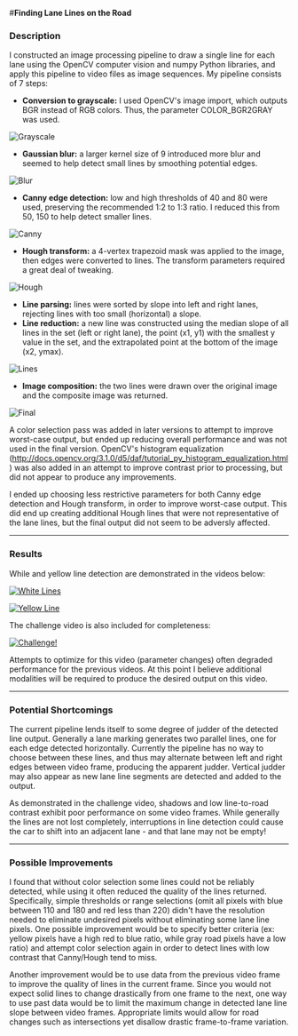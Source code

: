 #**Finding Lane Lines on the Road** 


### Description

I constructed an image processing pipeline to draw a single line for each lane using the OpenCV computer vision and numpy Python libraries, and apply this pipeline to video files as image sequences.  My pipeline consists of 7 steps:
* **Conversion to grayscale:** I used OpenCV's image import, which outputs BGR instead of RGB colors.  Thus, the parameter COLOR_BGR2GRAY was used.

![Grayscale](./writeup/grayscale.jpg)

* **Gaussian blur:** a larger kernel size of 9 introduced more blur and seemed to help detect small lines by smoothing potential edges.

![Blur](./writeup/blur.jpg)

* **Canny edge detection:** low and high thresholds of 40 and 80 were used, preserving the recommended 1:2 to 1:3 ratio.  I reduced this from 50, 150 to help detect smaller lines.

![Canny](./writeup/canny.jpg)

* **Hough transform:** a 4-vertex trapezoid mask was applied to the image, then edges were converted to lines.  The transform parameters required a great deal of tweaking.

![Hough](./writeup/hough.jpg)

* **Line parsing:** lines were sorted by slope into left and right lanes, rejecting lines with too small (horizontal) a slope.
* **Line reduction:** a new line was constructed using the median slope of all lines in the set (left or right lane), the point (x1, y1) with the smallest y value in the set, and the extrapolated point at the bottom of the image (x2, ymax).

![Lines](./writeup/lineset.jpg)

* **Image composition:** the two lines were drawn over the original image and the composite image was returned.

![Final](./writeup/final.jpg)

A color selection pass was added in later versions to attempt to improve worst-case output, but ended up reducing overall performance and was not used in the final version.  OpenCV's histogram equalization (http://docs.opencv.org/3.1.0/d5/daf/tutorial_py_histogram_equalization.html) was also added in an attempt to improve contrast prior to processing, but did not appear to produce any improvements.

I ended up choosing less restrictive parameters for both Canny edge detection and Hough transform, in order to improve worst-case output.  This did end up creating additional Hough lines that were not representative of the lane lines, but the final output did not seem to be adversly affected.

---

### Results

While and yellow line detection are demonstrated in the videos below:

[![White Lines](./writeup/final.jpg)](./solidWhiteRight.mp4)

[![Yellow Line](./writeup/solidYellowCurve.jpg)](./solidYellowLeft.mp4)

The challenge video is also included for completeness:

[![Challenge!](./writeup/challenge_03.png)](./extra.mp4)

Attempts to optimize for this video (parameter changes) often degraded performance for the previous videos.  At this point I believe additional modalities will be required to produce the desired output on this video.

---

### Potential Shortcomings

The current pipeline lends itself to some degree of judder of the detected line output.  Generally a lane marking generates two parallel lines, one for each edge detected horizontally.  Currently the pipeline has no way to choose between these lines, and thus may alternate between left and right edges between video frame, producing the apparent judder.  Vertical judder may also appear as new lane line segments are detected and added to the output.

As demonstrated in the challenge video, shadows and low line-to-road contrast exhibit poor performance on some video frames.  While generally the lines are not lost completely, interruptions in line detection could cause the car to shift into an adjacent lane - and that lane may not be empty!

---

### Possible Improvements

I found that without color selection some lines could not be reliably detected, while using it often reduced the quality of the lines returned.  Specifically, simple thresholds or range selections (omit all pixels with blue between 110 and 180 and red less than 220) didn't have the resolution needed to eliminate undesired pixels without eliminating some lane line pixels.  One possible improvement would be to specify better criteria (ex: yellow pixels have a high red to blue ratio, while gray road pixels have a low ratio) and attempt color selection again in order to detect lines with low contrast that Canny/Hough tend to miss.

Another improvement would be to use data from the previous video frame to improve the quality of lines in the current frame.  Since you would not expect solid lines to change drastically from one frame to the next, one way to use past data would be to limit the maximum change in detected lane line slope between video frames.  Appropriate limits would allow for road changes such as intersections yet disallow drastic frame-to-frame variation.
